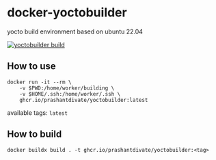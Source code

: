 # docker-yoctobuilder
yocto build environment based on ubuntu 22.04

[![yoctobuilder build](https://github.com/prashantdivate/docker-yoctobuilder/actions/workflows/publish-image.yml/badge.svg)](https://github.com/prashantdivate/docker-yoctobuilder/actions/workflows/publish-image.yml)

## How to use

```
docker run -it --rm \
    -v $PWD:/home/worker/building \
    -v $HOME/.ssh:/home/worker/.ssh \
    ghcr.io/prashantdivate/yoctobuilder:latest
```

available tags: `latest`


## How to build

```
docker buildx build . -t ghcr.io/prashantdivate/yoctobuilder:<tag>
```
